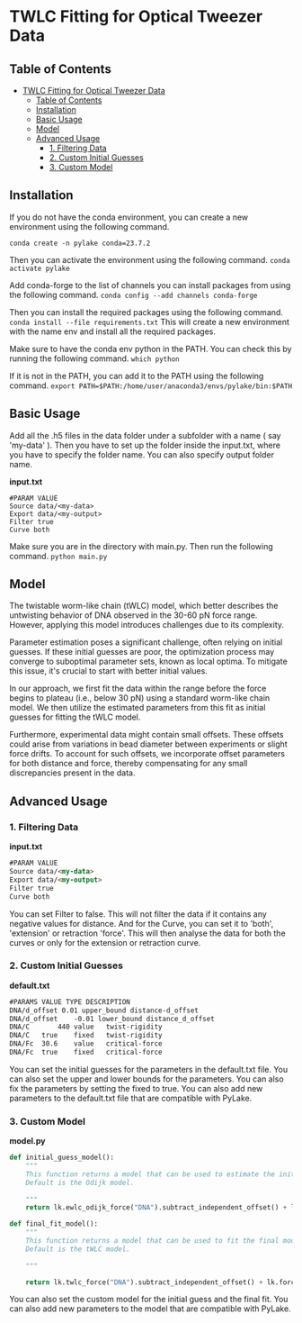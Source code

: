 # TWLC Fitting for Optical Tweezer Data

## Table of Contents

- [TWLC Fitting for Optical Tweezer Data](#twlc-fitting-for-optical-tweezer-data)
  - [Table of Contents](#table-of-contents)
  - [Installation](#installation)
  - [Basic Usage](#basic-usage)
  - [Model](#model)
  - [Advanced Usage](#advanced-usage)
    - [1. Filtering Data](#1-filtering-data)
    - [2. Custom Initial Guesses](#2-custom-initial-guesses)
    - [3. Custom Model](#3-custom-model)

## Installation

If you do not have the conda environment, you can create a new environment using the following command.

`conda create -n pylake conda=23.7.2`



Then you can activate the environment using the following command.
`conda activate pylake`

Add conda-forge to the list of channels you can install packages from using the following command.
`conda config --add channels conda-forge`

Then you can install the required packages using the following command.
`conda install --file requirements.txt`
This will create a new environment with the name env and install all the required packages.

Make sure to have the conda env python in the PATH. You can check this by running the following command.
`which python`

If it is not in the PATH, you can add it to the PATH using the following command.
`export PATH=$PATH:/home/user/anaconda3/envs/pylake/bin:$PATH`


## Basic Usage

Add all the .h5 files in the data folder under a subfolder with a name ( say 'my-data' ). Then you have to set up the folder inside the input.txt, where you have to specify the folder name. You can also specify output folder name.

**input.txt**
```
#PARAM VALUE
Source data/<my-data>
Export data/<my-output>
Filter true 
Curve both
```

Make sure you are in the directory with main.py. Then run the following command.
`python main.py`

## Model

The twistable worm-like chain (tWLC) model, which better describes the untwisting behavior of DNA observed in the 30-60 pN force range. However, applying this model introduces challenges due to its complexity.

Parameter estimation poses a significant challenge, often relying on initial guesses. If these initial guesses are poor, the optimization process may converge to suboptimal parameter sets, known as local optima. To mitigate this issue, it's crucial to start with better initial values.

In our approach, we first fit the data within the range before the force begins to plateau (i.e., below 30 pN) using a standard worm-like chain model. We then utilize the estimated parameters from this fit as initial guesses for fitting the tWLC model.

Furthermore, experimental data might contain small offsets. These offsets could arise from variations in bead diameter between experiments or slight force drifts. To account for such offsets, we incorporate offset parameters for both distance and force, thereby compensating for any small discrepancies present in the data.

## Advanced Usage

### 1. Filtering Data
**input.txt**
```html
#PARAM VALUE
Source data/<my-data>
Export data/<my-output>
Filter true 
Curve both
```

You can set Filter to false. This will not filter the data if it contains any negative values for distance.
And for the Curve, you can set it to 'both', 'extension' or retraction 'force'. This will then analyse the data for both the curves or only for the extension or retraction curve.

### 2. Custom Initial Guesses
**default.txt**
```html
#PARAMS VALUE TYPE DESCRIPTION
DNA/d_offset 0.01 upper_bound distance-d_offset
DNA/d_offset    -0.01 lower_bound distance_d_offset
DNA/C       440 value   twist-rigidity
DNA/C   true    fixed   twist-rigidity
DNA/Fc  30.6    value   critical-force
DNA/Fc  true    fixed   critical-force
```
You can set the initial guesses for the parameters in the default.txt file. You can also set the upper and lower bounds for the parameters. You can also fix the parameters by setting the fixed to true. You can also add new parameters to the default.txt file that are compatible with PyLake.


### 3. Custom Model
**model.py**
```python
def initial_guess_model():
    """
    This function returns a model that can be used to estimate the initial guess for the fitting procedure.
    Default is the Odijk model.
    
    """
    return lk.ewlc_odijk_force("DNA").subtract_independent_offset() + lk.force_offset("DNA")

def final_fit_model():
    """
    This function returns a model that can be used to fit the final model.
    Default is the tWLC model.
    
    """

    return lk.twlc_force("DNA").subtract_independent_offset() + lk.force_offset("DNA")
```

You can also set the custom model for the initial guess and the final fit. You can also add new parameters to the model that are compatible with PyLake.
